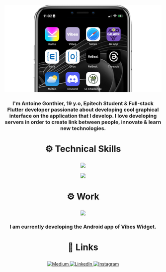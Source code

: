 
<a><img src="./iphone.png"></img></a>

<h3 align="center">I'm Antoine Gonthier, 19 y.o, Epitech Student & Full-stack Flutter developer passionate about developing cool graphical interface on the application that I develop. I love developing servers in order to create link between people, innovate & learn new technologies.</h3>

# <p align="center">⚙️ Technical Skills</p>

<p align="center">
  <a>
    <img src="https://skillicons.dev/icons?i=flutter,mongodb,express,firebase,nodejs,js,dart,mysql,ruby,docker" />
  </a>
</p>
<p align="center">
  <a>
    <img src="https://skillicons.dev/icons?i=html,css,swift,gradle,graphql,git,github,supabase,kotlin,perl" />
  </a>
</p>

# <p align="center">⚙️ Work</p>

<p align="center"><a href ="https://http://vibeswidget.com"><img  height="60" src="https://play-lh.googleusercontent.com/eyJWARbK5Raf9r5C-aaRLSCkAIPwBibz5PvOz9LI56ZsTLEB3HDxo4tn_nmqwVXd5A=w240-h480-rw"></a></p>

<h3 align="center">I am currently developing the Android app of Vibes Widget.</h3>

# <p align="center">🔗 Links</p>

<p align="center">
  <a href="https://medium.com/@zkhwctb">
    <img src="https://img.shields.io/badge/medium-fff?style=for-the-badge&logo=medium&logoColor=black" alt="Medium">
  </a>
  <a href="https://www.linkedin.com/in/antoine-gonthier-029a32242">
    <img src="https://img.shields.io/badge/linkedin-0A66C2?style=for-the-badge&logo=linkedin&logoColor=white" alt="LinkedIn">
  </a>
  <a href="http://instagram.com/antoine.gtier/">
    <img src="https://img.shields.io/badge/instagram-1DA1F2?style=for-the-badge&logo=instagram&logoColor=white" alt="Instagram">
  </a>
</p>

